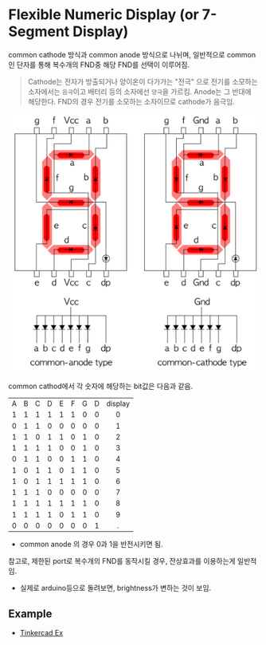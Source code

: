 # Flexible Numeric Display (or 7-Segment Display)

common cathode 방식과 common anode 방식으로 나뉘며, 일반적으로 common인 단자를 통해 복수개의 FND중 해당 FND를 선택이 이루어짐.

> Cathode는 전자가 방출되거나 양이온이 다가가는 "전극" 으로 전기를 소모하는 소자에서는 `음극`이고 배터리 등의 소자에선 `양극`을 가르킴. Anode는 그 반대에 해당한다. FND의 경우 전기를 소모하는 소자이므로 cathode가 음극임.

![FND](img/FND.png)

common cathod에서 각 숫자에 해당하는 bit값은 다음과 같음.

|  |  |  |  |  |  |  |  |  |
| :---: |:---: |:---: |:---: |:---: |:---: |:---: |:---: |:---: |
| A | B | C | D | E | F | G | D | display |
| 1 | 1 | 1 | 1 | 1 | 1 | 0 | 0 | 0 |
| 0 | 1 | 1 | 0 | 0 | 0 | 0 | 0 | 1 |
| 1 | 1 | 0 | 1 | 1 | 0 | 1 | 0 | 2 |
| 1 | 1 | 1 | 1 | 0 | 0 | 1 | 0 | 3 |
| 0 | 1 | 1 | 0 | 0 | 1 | 1 | 0 | 4 |
| 1 | 0 | 1 | 1 | 0 | 1 | 1 | 0 | 5 |
| 1 | 0 | 1 | 1 | 1 | 1 | 1 | 0 | 6 |
| 1 | 1 | 1 | 0 | 0 | 0 | 0 | 0 | 7 |
| 1 | 1 | 1 | 1 | 1 | 1 | 1 | 0 | 8 |
| 1 | 1 | 1 | 1 | 0 | 1 | 1 | 0 | 9 |
| 0 | 0 | 0 | 0 | 0 | 0 | 0 | 1 | . |

* common anode 의 경우 0과 1을 반전시키면 됨.


참고로, 제한된 port로 복수개의 FND를 동작시킬 경우, 잔상효과를 이용하는게 일반적임.

* 실제로 arduino등으로 돌려보면, brightness가 변하는 것이 보임.

## Example

* [Tinkercad Ex](https://www.tinkercad.com/things/g7iYv4feVBG)

